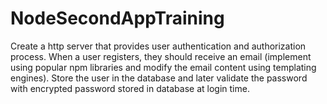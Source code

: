 # NodeSecondAppTraining
Create a http server that provides user authentication and authorization process. When a user registers, they should receive an email (implement using popular npm libraries and modify the email content using templating engines). Store the user in the database and later validate the password with encrypted password stored in database at  login time.
